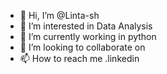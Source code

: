 - 👋 Hi, I’m @Linta-sh
- 👀 I’m interested in Data Analysis
- 🌱 I’m currently working in python
- 💞️ I’m looking to collaborate on 
- 📫 How to reach me .linkedin

<!---
Linta-sh/Linta-sh is a ✨ special ✨ repository because its `README.md` (this file) appears on your GitHub profile.
You can click the Preview link to take a look at your changes.
--->
